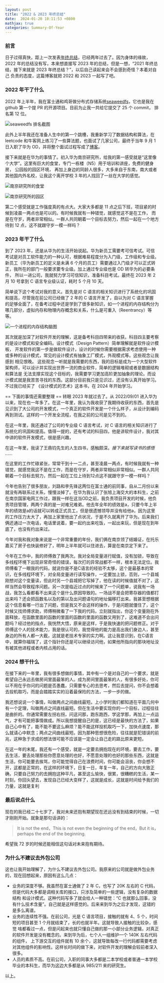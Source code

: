 ```yaml
---
layout: post
title: "2022 & 2023 年终总结"
date:  2024-01-20 10:11:53 +0800
mathjax: true
categories: Summary-Of-Year
---
```


### 前言

日子过得真快，距上一次发表[年终总结](https://guo-sj.github.io/summary-of-year/2022/01/31/2021-summary.html)，已经两年过去了。因为身体的缘故，
2022 年的总结没有写，本来想直接写 2023 年的总结，但是一想，“2021 年终总结，接下来就是 2023 年终总结？”，以后自己读起来会不会感到奇怪？本着对自己
负责的态度，这篇博客就把 2022 和 2023 一起写了吧。

### 2022 年干了什么

2022 年上半年，我在富士通和鸡哥做分布式存储系统[seaweedfs]()，它也是我在 github 第一个提 PR 的开源项目。目前为止我一共给它提交了 25 个 commit，
排名第 12 位。

![seaweedfs 排名截图]()

此外上半年我还在准备人生中的第一个跳槽，我重新学习了数据结构和算法，在 leetcode 和牛客网上练习了一些算法题，也面试了几家公司，最终于当年 9 月
1 日入职了华为 OD，并将整个面试过程写成了[博客]()。

接下来就是在华为的事情了。初入华为南京研究所，给我的第一感受就是“这里像个大学”。这里有巨大的食堂，专门一栋楼（N5）用于培训和讲座，免费的健身房，
公园般的园区环境， 再加上身边的同龄人很多，大多来自于东南，南大或者其他国内外名校，让我这个离开学校 3 年的人找回了一丝在大学的感觉。

![南京研究所的食堂]()

![南京研究所的园区]()

第二个感受就是工作强度真的有点大。大家大多都是 11 点之后下班，项目紧的时候到凌晨一两点也是可以的。有时候我就有一种错觉，就感觉这不是在工作，
而是在守岁，两者非常相似。一群人共同朝着一个目标去努力，然后一起在一个地方待到 12 点，这不就跟守岁一模一样吗？

### 2023 年干了什么

到了 2023 年，还是从华为的生活开始说起。华为新员工需要考可信考试。可信考试是对员工软件能力的一种认可，根据难易程度分为入门级，工作级和专业级。
新员工（华为新员工的定义是未满 6 个月的员工）需要通过入门级才可以正式转正，我所在的部门一般要求要专业级。加上通过专业级也是 OD 转华为的必要条件，
所以一进公司，我就努力学习可信知识，准备科目考试。最终在 2023 年 2 月 10 号拿到 C 语言专业级认证，耗时 5 个月 10 天。

简单说下这个考试对我的意义。首先是对 C 语言的相关知识进行了系统化的巩固和提高，尽管我在前公司已经做了 2 年的 C 语言开发了，自以为对 C 语言掌握
的足够全面了，在备考过程中还是学到了很多新知识，如一个进程的内存结构分为哪几部分，虚拟内存和物理内存概念和关系，什么是可重入（Reentrancy）等等。

![一个进程的内存结构脑图]()

其次就是加深了对软件开发的理解，这是备考科目四带来的收获。科目四主要考察的是设计模式和安全编码。设计模式（Design Pattern）简单理解就是软件设计模板，
开发软件的第一步是做软件设计，设计的时候你需要根据需求考虑使用一种或多种的设计模式，常见的设计模式有抽象工厂模式，外观模式等。这些观念让我感到
相见恨晚。 这些观念一听就是我需要的东西，我的目标是成为一个大型软件架构师，可以设计并实现出世界一流的商业软件，简单的逻辑堆砌或者是数据结构和算法是
无法支撑实现这个目标的，我需要学习更加高阶更加抽象的理论。而设计模式就是我苦苦寻找的东西。这部分目前我只是见识过，还没有认真开始学习。不过我已经买了
《设计模式的艺术》这本书，在 2024 年开始学习。

== 下面的事情还需要整理 ==
转眼 2023 年就过去了。从 2022/09/01 进入华为以来，现在也一年多了。在这一年里，我认为我收获了我期待收获的东西，首先是见识到了大公司的开发模式，一个真正的软件开发是一个什么样子，从设计到编码再到测试。这样的一个开发全流程，在我之前的公司是见不到的。

在这一年里，我还通过了公司的专业级 C 语言考试，对 C 语言的相关知识进行了系统化的巩固和提高。值得一提的，还有考试的科目四，他是讲软件设计，我对其中讲的软件开发模式，很是感兴趣，

在这一年里，我读了王鼎钧先生的人生四书，感触颇深。*接下来就写读书的感悟 ……*

在这里的工作忙碌紧张，常常干到十一二点，甚至凌晨一两点，有时候我就有一种错觉，就感觉我这不是在工作，而是在守岁，两者非常相似非常相似。一群人共同朝着一个目标去努力，然后一起在工位上待到12点这不就跟守岁一模一样吗？

今年也告别了很多朋友，刘路和李先锋这两位在富士通的前同事，自从二月份以来就没有再联系过关系，慢慢淡掉了。在华为我认识了张旭上海交大的本科生，之前在南京国家电网工作过，跟我一样在这当OD之前，我负责项目开发的时候，他负责项目管理，两两个真的是一对难兄难弟。他去年全年的绩效是a，只要今年上半年的绩效是a的话就可以转成正式员工，但是很遗憾领导并没有给他a，因为这里的工作压力太大了，再加上家里他出了点状况，于是不久就离开了华为。后来我们俩还通过一次电话，电话里说着，要一起约出来吃饭，一起出来玩，但是现在到年底了，也没有约出来过。

今年对我和我对象来说是一个非常重要的年份，我们俩在南京领了结婚证，在托乐嘉买了房子也快装修好了，明年上半年就可以住进去，算是在南京定下来了。

今年在工作中，我的师傅救了我两次。我对全局变量进行赋值，没有加锁，导致在多线程环境下出现非常奇怪的错误，每次打的异常战都不一样，根本无法定位。我师傅看了一眼我的代码，就说你是不是C语言的经验不太够，这个是最基本的常识，在多线程环境下，对全局变量进行读写操作，一定要加上锁，否则，一个县城刚想对这个变量读，但此时另一个县城把它写掉了，他在读的时候值就不对了，这样当然会导致程序问题。另一次是临近过点的时候来了一个问题单，说我有一场战，我怎么看都看不出来这个是什么原因导致的。一场战不是会把寄存器的值都打出来吗？还会把函数名以及的第以及出问题语句的地址偏移打出来。我甚至想根据这个信息看哪一行出了问题，但是我又不会这样的操作，于是问题就僵住了，这个时候又找师傅求助，师傅稍微看了一下我的代码，立刻就指出，你这个变量刚在外面释放，在函数里面的函数的里面的函数的里面的函数又用到了，这难道不会出问题吗？经过他的指点，我恍然大悟，原来是这样，于是我快速的把问题修正。对于师傅这个人的技术能力，我是很认可的，我觉得他的能力是高出我们身边人，甚至身边的所有人都一大截，这就是老技术专家的实力啊。这让我意识到，在C语言中，就算你福瑞了，这个指针你还是可以继续访问他，如果他所指向的那块地址没有被其他进程或者内核占用的话。

### 2024 想干什么

在接下来的一年里，我有很多想做的事情，其中有一个是对自己的一个要求，就是希望自己永远去做房间里面最笨的人。成为房间里面最笨的人，有很多好处，你可以不用在乎你问的问题是否愚蠢，只需要专心的去思考，然后去提问，你不会想着去投机取巧，而是会踏踏实实的沿着最保险的方法，一步一步的做。

我还想说说一个事情，叫做两点之间曲线最短。上小学时我们都知道在平面几何中有一个定理，叫做两点之间直线最短。但在生活中要实现你的一个目标，过程往往是曲折的。你通常需要左拐右拐，问这问那，跑东跑西，学这学那，再加上一点运气，才有可能把事情做成。所以我想提醒自己的是，这已经是最快的方法了，如果自己心中有了，能不能不要这么麻烦？能不能这样投机取巧一下，加快点速度，那么就请心中默念；两点之间曲线最短。因为那种思想很危险，往往就是犯错误的前兆，这种急于求成的想法很可能不应该是一定会让自己走的路比原来更短。

在这一年的末尾，我还有一个感受，就是一定要去拥抱现在的环境，要去工作，要去生活，要去处理那些你愿意处理的也好，不愿意处理的也好的那些东西，这就是生活，你可能要去挨骂，你可能觉得自己在浪费时间，你可能会沮丧，你会想不开，这都是正常的，在这样的环境下，日复一日，年复一年，自己的方向大致正确，只要自己努力的去拥抱这种平凡，甚至这么愉快，很累，很糟糕的生活，某一时刻，你回头望去，发现自己已经大变样了，这就是成长，这就是时间给予我们的力量，这就是复利

### 最后说点什么

现在的我已经二十七岁了，我对未来还抱有期望现在还远没有到结束的时候，一切才刚刚开始。就象是那句话讲的：
> It is not the end，This is not even the beginning of the end，But it is， perhaps the end of the beginning.

希望我 72 岁的时候还能相信这句话对未来抱有期待。

### 为什么不建议去外包公司
这也让我开始理解了，为什么不建议去外包公司。我原来的公司就是做外包业务的，现在回想起来，原因有这么几点：
- 业务的深度不够。我虽然在富士通做了 2 年 C，也写了 20K 左右的 C 代码，但是代码大多都是调相关库的接口，只涉及简单的一些逻辑，没有复杂的数据结构
和设计模式。这种代码写多了就会给人一种错觉：“C 也就那么回事，没有什么技术含量”。自己就是这样感觉的。后来来到华为之后才发现，这错的是多么离谱。
- 业务的连续性不强。在前公司，光是 C 语言项目，接触的就有 4、5 个，时间短的项目甚至 1 个月就结束了，长的也就半年。这就导致人接触的比较杂，感觉
啥都看过一点，但是问起来也就只懂自己做的那一小部分业务逻辑，对真正的软件开发是没有概念的。来到华为后，七个人一组维护一个 140K 左右代码的组件，
上下游交互的组件就有 10 余个，这就导致每改一行代码都需要考虑对其他组件的影响性。这样长时间的做下来，对软件开发的理解会较前者深入很多。
- 人员的素质不高。在前公司，入职的同事大多都是二本学校或者普通一本学校毕业的本科生，而华为这边大多都是从 985/211 来的研究生。

以上。

